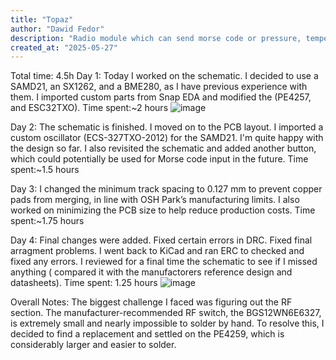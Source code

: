 ```yaml
---
title: "Topaz"
author: "Dawid Fedor"
description: "Radio module which can send morse code or pressure, temperature and humitidy"
created_at: "2025-05-27"
---
```

Total time: 4.5h
Day 1:
Today I worked on the schematic. I decided to use a SAMD21, an SX1262, and a BME280, as I have previous experience with them. I imported custom parts from Snap EDA and modified the (PE4257, and ESC32TXO).
Time spent:~2 hours
![image](https://github.com/user-attachments/assets/426dea85-c6ab-4282-aeb5-567c2c0c2165)


Day 2:
The schematic is finished. I moved on to the PCB layout. I imported a custom oscillator (ECS-327TXO-2012) for the SAMD21. I'm quite happy with the design so far.
I also revisited the schematic and added another button, which could potentially be used for Morse code input in the future.
Time spent:~1.5 hours

Day 3:
I changed the minimum track spacing to 0.127 mm to prevent copper pads from merging, in line with OSH Park’s manufacturing limits.
I also worked on minimizing the PCB size to help reduce production costs.
Time spent:~1.75 hours

Day 4:
Final changes were added. Fixed certain errors in DRC. Fixed final arragment problems. I went back to KiCad and ran ERC to checked and fixed any errors.
I reviewed for a final time the schematic to see if I missed anything ( compared it with the manufactorers reference design and datasheets). 
Time spent: 1.25 hours
![image](https://github.com/user-attachments/assets/9d6ee133-5bca-4c68-a8b3-d9f310b69f3c)


Overall Notes:
The biggest challenge I faced was figuring out the RF section. The manufacturer-recommended RF switch, the BGS12WN6E6327, is extremely small and nearly impossible to solder by hand.
To resolve this, I decided to find a replacement and settled on the PE4259, which is considerably larger and easier to solder.
